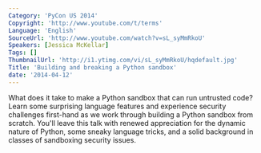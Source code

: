 ```yaml
---
Category: 'PyCon US 2014'
Copyright: 'http://www.youtube.com/t/terms'
Language: 'English'
SourceUrl: 'http://www.youtube.com/watch?v=sL_syMmRkoU'
Speakers: [Jessica McKellar]
Tags: []
ThumbnailUrl: 'http://i1.ytimg.com/vi/sL_syMmRkoU/hqdefault.jpg'
Title: 'Building and breaking a Python sandbox'
date: '2014-04-12'
---
```

What does it take to make a Python sandbox that can run untrusted code? Learn some surprising language features and experience security challenges first-hand as we work through building a Python sandbox from scratch. You'll leave this talk with renewed appreciation for the dynamic nature of Python, some sneaky language tricks, and a solid background in classes of sandboxing security issues.